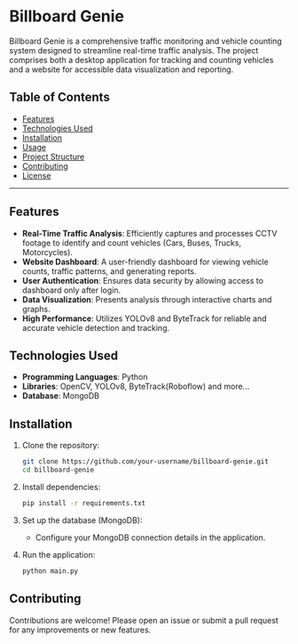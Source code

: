 # Billboard Genie

Billboard Genie is a comprehensive traffic monitoring and vehicle counting system designed to streamline real-time traffic analysis. The project comprises both a desktop application for tracking and counting vehicles and a website for accessible data visualization and reporting.  

## Table of Contents

- [Features](#features)
- [Technologies Used](#technologies-used)
- [Installation](#installation)
- [Usage](#usage)
- [Project Structure](#project-structure)
- [Contributing](#contributing)
- [License](#license)

---

## Features

- **Real-Time Traffic Analysis**: Efficiently captures and processes CCTV footage to identify and count vehicles (Cars, Buses, Trucks, Motorcycles).
- **Website Dashboard**: A user-friendly dashboard for viewing vehicle counts, traffic patterns, and generating reports.
- **User Authentication**: Ensures data security by allowing access to dashboard only after login.
- **Data Visualization**: Presents analysis through interactive charts and graphs.
- **High Performance**: Utilizes YOLOv8 and ByteTrack for reliable and accurate vehicle detection and tracking.

## Technologies Used

- **Programming Languages**: Python
- **Libraries**: OpenCV, YOLOv8, ByteTrack(Roboflow) and more...
- **Database**: MongoDB

## Installation

1. Clone the repository:
   ```bash
   git clone https://github.com/your-username/billboard-genie.git
   cd billboard-genie
   ```

2. Install dependencies:
   ```bash
   pip install -r requirements.txt
   ```

3. Set up the database (MongoDB):
   - Configure your MongoDB connection details in the application.

4. Run the application:
   ```bash
   python main.py
   ```
   
## Contributing

Contributions are welcome! Please open an issue or submit a pull request for any improvements or new features.
